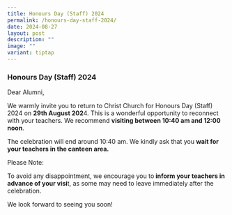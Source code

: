 ```yaml
---
title: Honours Day (Staff) 2024
permalink: /honours-day-staff-2024/
date: 2024-08-27
layout: post
description: ""
image: ""
variant: tiptap
---
```

<h3><strong>Honours Day (Staff) 2024</strong></h3>
<p>Dear Alumni,</p>
<p>We warmly invite you to return to Christ Church for Honours Day (Staff)
2024 on <strong>29th August 202</strong>4. This is a wonderful opportunity
to reconnect with your teachers. We recommend <strong>visiting between 10:40 am and 12:00 noon</strong>.</p>
<p>The celebration will end around 10:40 am. We kindly ask that you <strong>wait for your teachers in the canteen area.</strong>
</p>
<p>Please Note:</p>
<p>To avoid any disappointment, we encourage you to<strong> inform your teachers in advance of your visi</strong>t,
as some may need to leave immediately after the celebration.</p>
<p>We look forward to seeing you soon!</p>